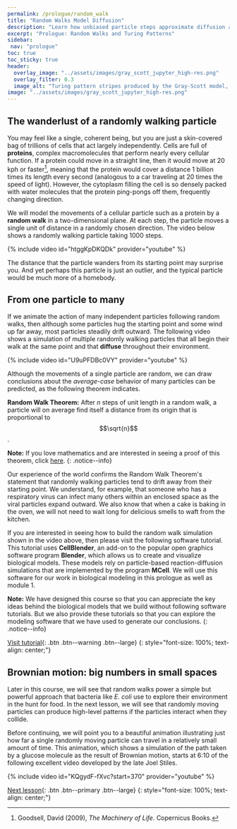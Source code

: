 ```yaml
---
permalink: /prologue/random_walk
title: "Random Walks Model Diffusion"
description: "Learn how unbiased particle steps approximate diffusion and discover statistics that connect random walks to concentration gradients."
excerpt: "Prologue: Random Walks and Turing Patterns"
sidebar:
 nav: "prologue"
toc: true
toc_sticky: true
header:
  overlay_image: "../assets/images/gray_scott_jupyter_high-res.png"
  overlay_filter: 0.3
  image_alt: "Turing pattern stripes produced by the Gray-Scott model, a coarse-grained predator-prey reaction-diffusion system."
image: "../assets/images/gray_scott_jupyter_high-res.png"
---
```


## The wanderlust of a randomly walking particle

You may feel like a single, coherent being, but you are just a skin-covered bag of trillions of cells that act largely independently. Cells are full of **proteins**, complex macromolecules that perform nearly every cellular function. If a protein could move in a straight line, then it would move at 20 kph or faster[^machinery], meaning that the protein would cover a distance 1 billion times its length every second (analogous to a car traveling at 20 times the speed of light). However, the cytoplasm filling the cell is so densely packed with water molecules that the protein ping-pongs off them, frequently changing direction.

We will model the movements of a cellular particle such as a protein by a **random walk** in a two-dimensional plane. At each step, the particle moves a single unit of distance in a randomly chosen direction. The video below shows a randomly walking particle taking 1000 steps.

{% include video id="htggKpDKQDk" provider="youtube" %}

The distance that the particle wanders from its starting point may surprise you. And yet perhaps this particle is just an outlier, and the typical particle would be much more of a homebody.

## From one particle to many

If we animate the action of many independent particles following random walks, then although some particles hug the starting point and some wind up far away, most particles steadily drift outward. The following video shows a simulation of multiple randomly walking particles that all begin their walk at the same point and that **diffuse** throughout their environment.

{% include video id="U9uPFDBc0VY" provider="youtube" %}

Although the movements of a single particle are random, we can draw conclusions about the *average-case* behavior of many particles can be predicted, as the following theorem indicates.

**Random Walk Theorem:** After *n* steps of unit length in a random walk, a particle will on average find itself a distance from its origin that is proportional to $$\sqrt{n}$$.

**Note:** If you love mathematics and are interested in seeing a proof of this theorem, click <a href="../assets/tex/random_walk_theorem.pdf" download>here</a>.
{: .notice--info}

Our experience of the world confirms the Random Walk Theorem's statement that randomly walking particles tend to drift away from their starting point. We understand, for example, that someone who has a respiratory virus can infect many others within an enclosed space as the viral particles expand outward. We also know that when a cake is baking in the oven, we will not need to wait long for delicious smells to waft from the kitchen.

If you are interested in seeing how to build the random walk simulation shown in the video above, then please visit the following software tutorial. This tutorial uses **CellBlender**, an add-on to the popular open graphics software program **Blender**, which allows us to create and visualize biological models. These models rely on particle-based reaction-diffusion simulations that are implemented by the program **MCell**. We will use this software for our work in biological modeling in this prologue as well as module 1.

**Note:** We have designed this course so that you can appreciate the key ideas behind the biological models that we build without following software tutorials. But we also provide these tutorials so that you can explore the modeling software that we have used to generate our conclusions.
{: .notice--info}

[Visit tutorial](tutorial-random-walk){: .btn .btn--warning .btn--large}
{: style="font-size: 100%; text-align: center;"}

## Brownian motion: big numbers in small spaces

Later in this course, we will see that random walks power a simple but powerful approach that bacteria like *E. coli* use to explore their environment in the hunt for food. In the next lesson, we will see that randomly moving particles can produce high-level patterns if the particles interact when they collide.

Before continuing, we will point you to a beautiful animation illustrating just how far a single randomly moving particle can travel in a relatively small amount of time. This animation, which shows a simulation of the path taken by a glucose molecule as the result of Brownian motion, starts at 6:10 of the following excellent video developed by the late Joel Stiles.

{% include video id="KQgydF-fXvc?start=370" provider="youtube" %}

[Next lesson](reaction-diffusion){: .btn .btn--primary .btn--large}
{: style="font-size: 100%; text-align: center;"}

[^machinery]: Goodsell, David (2009), *The Machinery of Life*. Copernicus Books.
